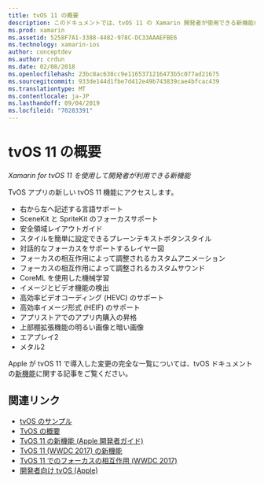 ```yaml
---
title: tvOS 11 の概要
description: このドキュメントでは、tvOS 11 の Xamarin 開発者が使用できる新機能の概要と、Apple のリリースノートへのリンクを示します。
ms.prod: xamarin
ms.assetid: 5258F7A1-3388-4482-978C-DC33AAAEFBE6
ms.technology: xamarin-ios
author: conceptdev
ms.author: crdun
ms.date: 02/08/2018
ms.openlocfilehash: 23bc8ac638cc9e1165371216473b5c077ad21675
ms.sourcegitcommit: 933de144d1fbe7d412e49b743839cae4bfcac439
ms.translationtype: MT
ms.contentlocale: ja-JP
ms.lasthandoff: 09/04/2019
ms.locfileid: "70283391"
---
```

# <a name="introduction-to-tvos-11"></a>tvOS 11 の概要

_Xamarin for tvOS 11 を使用して開発者が利用できる新機能_

TvOS アプリの新しい tvOS 11 機能にアクセスします。

- 右から左へ記述する言語サポート 
- SceneKit と SpriteKit のフォーカスサポート
- 安全領域レイアウトガイド 
- スタイルを簡単に設定できるプレーンテキストボタンスタイル
- 対話的なフォーカスをサポートするレイヤー図
- フォーカスの相互作用によって調整されるカスタムアニメーション
- フォーカスの相互作用によって調整されるカスタムサウンド
- CoreML を使用した機械学習
- イメージとビデオ機能の検出
- 高効率ビデオコーディング (HEVC) のサポート
- 高効率イメージ形式 (HEIF) のサポート
- アプリストアでのアプリ内購入の昇格
- 上部棚拡張機能の明るい画像と暗い画像
- エアプレイ2
- メタル2

Apple が tvOS 11 で導入した変更の完全な一覧については、tvOS ドキュメントの[新機能](https://developer.apple.com/library/content/releasenotes/General/WhatsNewinTVOS/Articles/tvOS_11_0.html)に関する記事をご覧ください。

## <a name="related-links"></a>関連リンク

- [tvOS のサンプル](https://docs.microsoft.com/samples/browse/?products=xamarin&term=Xamarin.iOS+tvOS)
- [TvOS の概要](~/ios/tvos/index.md)
- [TvOS 11 の新機能 (Apple 開発者ガイド)](https://developer.apple.com/library/content/releasenotes/General/WhatsNewinTVOS/Articles/tvOS_11_0.html)
- [TvOS 11 (WWDC 2017) の新機能](https://developer.apple.com/videos/play/wwdc2017/209/)
- [TvOS 11 でのフォーカスの相互作用 (WWDC 2017)](https://developer.apple.com/videos/play/wwdc2017/224/)
- [開発者向け tvOS (Apple)](https://developer.apple.com/tvos/)
